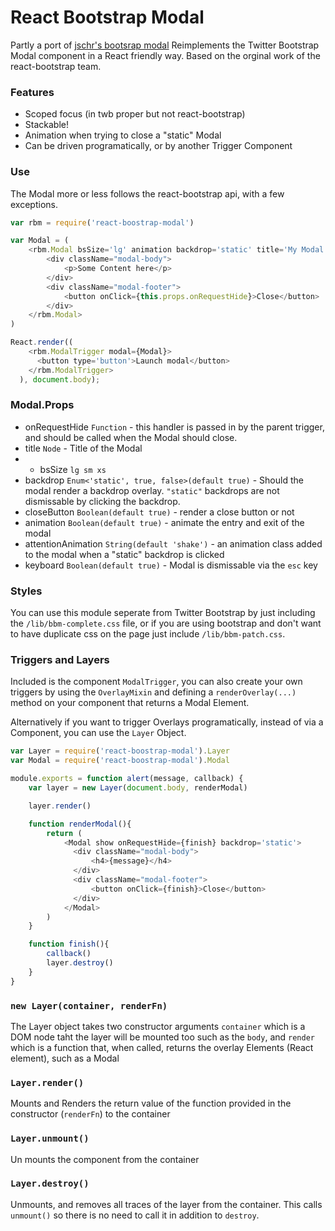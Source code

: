 React Bootstrap Modal
===================================

Partly a port of [jschr's bootsrap modal](https://github.com/jschr/bootstrap-modal/) Reimplements the Twitter Bootstrap Modal component in a React friendly way. Based on the orginal work of the react-bootstrap team.

### Features

- Scoped focus (in twb proper but not react-bootstrap)
- Stackable!
- Animation when trying to close a "static" Modal
- Can be driven programatically, or by another Trigger Component


### Use

The Modal more or less follows the react-bootstrap api, with a few exceptions.

```javascript
var rbm = require('react-boostrap-modal')

var Modal = (
    <rbm.Modal bsSize='lg' animation backdrop='static' title='My Modal'>
        <div className="modal-body">
            <p>Some Content here</p>
        </div>
        <div className="modal-footer">
            <button onClick={this.props.onRequestHide}>Close</button>
        </div>
    </rbm.Modal>
)

React.render((
    <rbm.ModalTrigger modal={Modal}>
      <button type='button'>Launch modal</button>
    </rbm.ModalTrigger>
  ), document.body);

```

### Modal.Props

- onRequestHide `Function` - this handler is passed in by the parent trigger, and should be called when the Modal should close.
- title `Node` - Title of the Modal
- - bsSize `lg sm xs`
- backdrop `Enum<'static', true, false>(default true)` - Should the modal render a backdrop overlay. `"static"` backdrops are not dismissable by clicking the backdrop.
- closeButton `Boolean(default true)` - render a close button or not
- animation `Boolean(default true)` - animate the entry and exit of the modal
- attentionAnimation `String(default 'shake')` - an animation class added to the modal when a "static" backdrop is clicked
- keyboard `Boolean(default true)` - Modal is dismissable via the `esc` key

### Styles

You can use this module seperate from Twitter Bootstrap by just including the `/lib/bbm-complete.css` file, or if you are using bootstrap and don't want to have duplicate css on the page just include `/lib/bbm-patch.css`.


### Triggers and Layers

Included is the component `ModalTrigger`, you can also create your own triggers by using the `OverlayMixin` and defining a `renderOverlay(...)` method on your component that returns a Modal Element.

Alternatively if you want to trigger Overlays programatically, instead of via a Component, you can use the `Layer` Object.

```javascript
var Layer = require('react-boostrap-modal').Layer
var Modal = require('react-boostrap-modal').Modal

module.exports = function alert(message, callback) {
    var layer = new Layer(document.body, renderModal)

    layer.render()

    function renderModal(){
        return (
            <Modal show onRequestHide={finish} backdrop='static'>
              <div className="modal-body">
                  <h4>{message}</h4>
              </div>
              <div className="modal-footer">
                  <button onClick={finish}>Close</button>
              </div>
            </Modal>
        )
    }

    function finish(){
        callback()
        layer.destroy() 
    }
}
```

### `new Layer(container, renderFn)`

The Layer object takes two constructor arguments `container` which is a DOM node taht the layer will be mounted too such as the `body`, and `render` which is a function that, when called, returns the overlay Elements (React element), such as a Modal

### `Layer.render()`

Mounts and Renders the return value of the function provided in the constructor (`renderFn`) to the container

### `Layer.unmount()`

Un mounts the component from the container

### `Layer.destroy()`

Unmounts, and removes all traces of the layer from the container. This calls `unmount()` so there is no need to call it in addition to `destroy`.